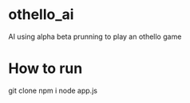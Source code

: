 # othello_ai
AI using alpha beta prunning to play an othello game

# How to run
git clone
npm i
node app.js
